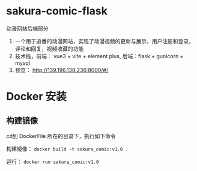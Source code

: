 # sakura-comic-flask
动漫网站后端部分
1. 一个用于追番的动漫网站，实现了动漫视频的更新与展示，用户注册和登录，评论和回复，视频收藏的功能
2. 技术栈，前端： vue3 + vite + element plus, 后端：flask + gunicorn + mysql
3. 预览： http://139.196.138.236:8000/#/

# Docker 安装

## 构建镜像

cd到 DockerFile 所在的目录下，执行如下命令

构建镜像： `docker build -t sakura_comic:v1.0 .`

运行： `docker run sakura_comic:v1.0`
